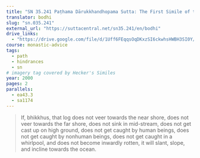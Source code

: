 ```yaml
---
title: "SN 35.241 Paṭhama Dārukkhandhopama Sutta: The First Simile of the Tree Trunk"
translator: bodhi
slug: "sn.035.241"
external_url: "https://suttacentral.net/sn35.241/en/bodhi"
drive_links:
  - "https://drive.google.com/file/d/1Uff6FEqqsOqDKxzSI6ckwhsHWBH3SI0Y/view?usp=drivesdk"
course: monastic-advice
tags:
  - path
  - hindrances
  - sn
# imagery tag covered by Hecker's Similes
year: 2000
pages: 2
parallels:
  - ea43.3
  - sa1174
---
```


> If, bhikkhus, that log does not veer towards the near shore, does not veer towards the far shore, does not sink in mid-stream, does not get cast up on high ground, does not get caught by human beings, does not get caught by nonhuman beings, does not get caught in a whirlpool, and does not become inwardly rotten, it will slant, slope, and incline towards the ocean.
